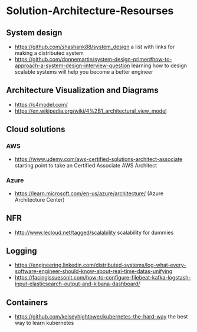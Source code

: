 # Solution-Architecture-Resourses

## System design

- https://github.com/shashank88/system_design a list with links for making a distributed system
- https://github.com/donnemartin/system-design-primer#how-to-approach-a-system-design-interview-question learning how to design scalable systems will help you become a better engineer

## Architecture Visualization and Diagrams

- https://c4model.com/
- https://en.wikipedia.org/wiki/4%2B1_architectural_view_model

## Cloud solutions

### AWS
- https://www.udemy.com/aws-certified-solutions-architect-associate starting point to take an Certified Associate AWS Architect

### Azure
- https://learn.microsoft.com/en-us/azure/architecture/   (Azure Architecture Center)

## NFR
- http://www.lecloud.net/tagged/scalability scalability for dummies

## Logging
- https://engineering.linkedin.com/distributed-systems/log-what-every-software-engineer-should-know-about-real-time-datas-unifying 
- https://facingissuesonit.com/how-to-configure-filebeat-kafka-logstash-input-elasticsearch-output-and-kibana-dashboard/

## Containers
- https://github.com/kelseyhightower/kubernetes-the-hard-way the best way to learn kubernetes
